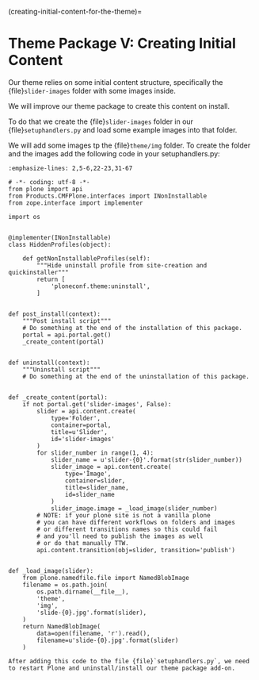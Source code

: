 (creating-initial-content-for-the-theme)=

# Theme Package V: Creating Initial Content

Our theme relies on some initial content structure, specifically the {file}`slider-images` folder with some images inside.

We will improve our theme package to create this content on install.

To do that we create the {file}`slider-images` folder in our {file}`setuphandlers.py` and load some example images into that folder.

We will add some images tp the {file}`theme/img` folder.
To create the folder and the images add the following code in your setuphandlers.py:

```{code-block} python
:emphasize-lines: 2,5-6,22-23,31-67

# -*- coding: utf-8 -*-
from plone import api
from Products.CMFPlone.interfaces import INonInstallable
from zope.interface import implementer

import os


@implementer(INonInstallable)
class HiddenProfiles(object):

    def getNonInstallableProfiles(self):
        """Hide uninstall profile from site-creation and quickinstaller"""
        return [
            'ploneconf.theme:uninstall',
        ]


def post_install(context):
    """Post install script"""
    # Do something at the end of the installation of this package.
    portal = api.portal.get()
    _create_content(portal)


def uninstall(context):
    """Uninstall script"""
    # Do something at the end of the uninstallation of this package.


def _create_content(portal):
    if not portal.get('slider-images', False):
        slider = api.content.create(
            type='Folder',
            container=portal,
            title=u'Slider',
            id='slider-images'
        )
        for slider_number in range(1, 4):
            slider_name = u'slider-{0}'.format(str(slider_number))
            slider_image = api.content.create(
                type='Image',
                container=slider,
                title=slider_name,
                id=slider_name
            )
            slider_image.image = _load_image(slider_number)
        # NOTE: if your plone site is not a vanilla plone
        # you can have different workflows on folders and images
        # or different transitions names so this could fail
        # and you'll need to publish the images as well
        # or do that manually TTW.
        api.content.transition(obj=slider, transition='publish')


def _load_image(slider):
    from plone.namedfile.file import NamedBlobImage
    filename = os.path.join(
        os.path.dirname(__file__),
        'theme',
        'img',
        'slide-{0}.jpg'.format(slider),
    )
    return NamedBlobImage(
        data=open(filename, 'r').read(),
        filename=u'slide-{0}.jpg'.format(slider)
    )
```

```{note}
After adding this code to the file {file}`setuphandlers.py`, we need to restart Plone and uninstall/install our theme package add-on.
```
